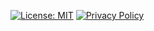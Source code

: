 [![License: MIT](https://img.shields.io/badge/License-MIT-yellow.svg)](./LICENSE) [![Privacy Policy](https://img.shields.io/badge/Privacy%20Policy-blue.svg)](./PRIVACY.md)
